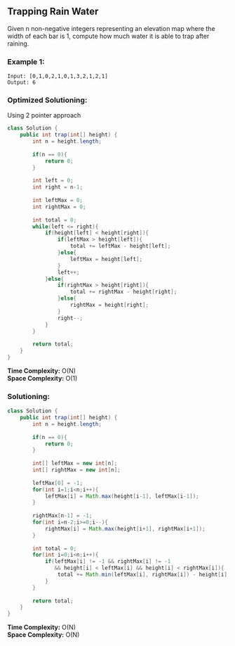 ## Trapping Rain Water

Given n non-negative integers representing an elevation map where the width of each bar is 1, compute how much water it is able to trap after raining.
  

### Example 1:
```
Input: [0,1,0,2,1,0,1,3,2,1,2,1]
Output: 6
```
 
 ### Optimized Solutioning:
Using 2 pointer approach

```java
class Solution {
    public int trap(int[] height) {
        int n = height.length;
        
        if(n == 0){
            return 0;
        }
        
        int left = 0;
        int right = n-1;
        
        int leftMax = 0;
        int rightMax = 0;
        
        int total = 0;
        while(left <= right){
            if(height[left] < height[right]){
                if(leftMax > height[left]){
                    total += leftMax - height[left];
                }else{
                    leftMax = height[left];
                }
                left++;
            }else{
                if(rightMax > height[right]){
                    total += rightMax - height[right];
                }else{
                    rightMax = height[right];
                }
                right--;
            }
        }
        
        return total;
    }
}
```  
**Time Complexity:** O(N)  
**Space Complexity:**  O(1) 


 ### Solutioning:

```java
class Solution {
    public int trap(int[] height) {
        int n = height.length;
        
        if(n == 0){
            return 0;
        }
        
        int[] leftMax = new int[n];
        int[] rightMax = new int[n];
        
        leftMax[0] = -1;
        for(int i=1;i<n;i++){
            leftMax[i] = Math.max(height[i-1], leftMax[i-1]);
        }
        
        rightMax[n-1] = -1;
        for(int i=n-2;i>=0;i--){
            rightMax[i] = Math.max(height[i+1], rightMax[i+1]);
        }
        
        int total = 0;
        for(int i=0;i<n;i++){
            if(leftMax[i] != -1 && rightMax[i] != -1 
               && height[i] < leftMax[i] && height[i] < rightMax[i]){
                total += Math.min(leftMax[i], rightMax[i]) - height[i];
            }
        }
        
        return total;
    }
}
```  
**Time Complexity:** O(N)  
**Space Complexity:**  O(N) 

